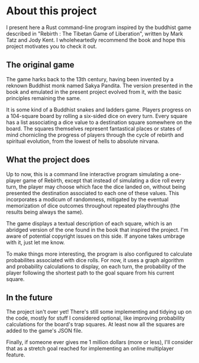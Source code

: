 # About this project

I present here a Rust command-line program inspired by the buddhist game described in "Rebirth : The Tibetan Game of Liberation", written by Mark Tatz and Jody Kent. I wholeheartedly recommend the book and hope this project motivates you to check it out.

## The original game

The game harks back to the 13th century, having been invented by a reknown Buddhist monk named Sakya Pandita. The version presented in the book and emulated in the present project evolved from it, with the basic principles remaining the same.

It is some kind of a Buddhist snakes and ladders game. Players progress on a 104-square board by rolling a six-sided dice on every turn. Every square has a list associating a dice value to a destination square somewhere on the board. The squares themselves represent fantastical places or states of mind chornicling the progress of players through the cycle of rebirth and spiritual evolution, from the lowest of hells to absolute nirvana.

## What the project does

Up to now, this is a command line interactive program simulating a one-player game of Rebirth, except that instead of simulating a dice roll every turn, the player may choose which face the dice landed on, without being presented the destination associated to each one of these values. This incorporates a modicum of randomness, mitigated by the eventual memorization of dice outcomes throughout repeated playthroughs (the results being always the same).

The game displays a textual description of each square, which is an abridged version of the one found in the book that inspired the project. I'm aware of potential copyright issues on this side. If anyone takes umbrage with it, just let me know.

To make things more interesting, the program is also configured to calculate probabilites associated with dice rolls. For now, it uses a graph algorithm and probability calculations to display, on each turn, the probability of the player following the shortest path to the goal square from his current square.

## In the future

The project isn't over yet! There's still some implementing and tidying up on the code, mostly for stuff I considered optional, like improving probability calculations for the board's trap squares. At least now all the squares are added to the game's JSON file.

Finally, if someone ever gives me 1 million dollars (more or less), I'll consider that as a stretch goal reached for implementing an online multiplayer feature.
